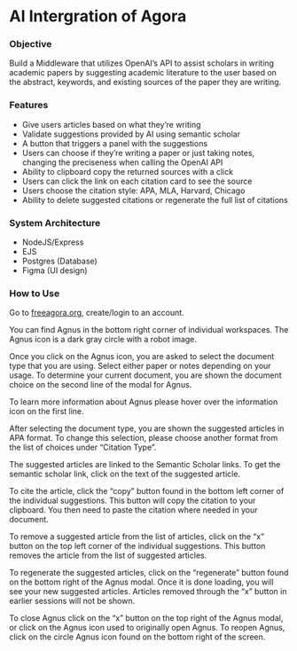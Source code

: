 # AI Intergration of Agora

### Objective
Build a Middleware that utilizes OpenAI’s API to assist scholars in writing academic papers by suggesting academic literature to the user based on the abstract, keywords, and existing sources of the paper they are writing.

### Features
- Give users articles based on what they’re writing
- Validate suggestions provided by AI using semantic scholar
- A button that triggers a panel with the suggestions
- Users can choose if they’re writing a paper or just taking notes, changing the preciseness when calling the OpenAI API 
- Ability to clipboard copy the returned sources with a click
- Users can click the link on each citation card to see the source
- Users choose the citation style: APA, MLA, Harvard, Chicago
- Ability to delete suggested citations or regenerate the full list of citations

### System Architecture
- NodeJS/Express
- EJS
- Postgres (Database)
- Figma (UI design)

### How to Use

Go to [freeagora.org](https://freeagora.org/), create/login to an account.

You can find Agnus in the bottom right corner of individual workspaces. The Agnus icon is a dark gray circle with a robot image. 

Once you click on the Agnus icon, you are asked to select the document type that you are using. Select either paper or notes depending on your usage. To determine your current document, you are shown the document choice on the second line of the modal for Agnus. 

To learn more information about Agnus please hover over the information icon on the first line. 

After selecting the document type, you are shown the suggested articles in APA format. To change this selection, please choose another format from the list of choices under “Citation Type”. 

The suggested articles are linked to the Semantic Scholar links. To get the semantic scholar link, click on the text of the suggested article. 

To cite the article, click the “copy” button found in the bottom left corner of the individual suggestions. This button will copy the citation to your clipboard. You then need to paste the citation where needed in your document. 

To remove a suggested article from the list of articles, click on the “x” button on the top left corner of the individual suggestions. This button removes the article from the list of suggested articles. 

To regenerate the suggested articles, click on the “regenerate” button found on the bottom right of the Agnus modal. Once it is done loading, you will see your new suggested articles. Articles removed through the “x” button in earlier sessions will not be shown. 

To close Agnus click on the “x” button on the top right of the Agnus modal, or click on the Agnus icon used to originally open Agnus. To reopen Agnus, click on the circle Agnus icon found on the bottom right of the screen. 




